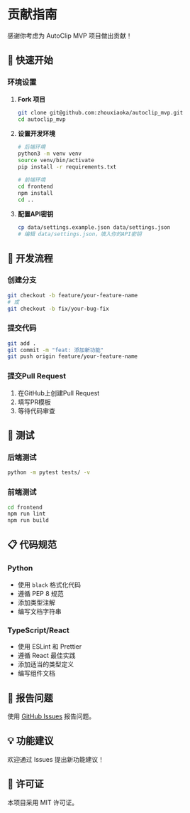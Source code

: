 # 贡献指南

感谢你考虑为 AutoClip MVP 项目做出贡献！

## 🚀 快速开始

### 环境设置

1. **Fork 项目**
   ```bash
   git clone git@github.com:zhouxiaoka/autoclip_mvp.git
   cd autoclip_mvp
   ```

2. **设置开发环境**
   ```bash
   # 后端环境
   python3 -m venv venv
   source venv/bin/activate
   pip install -r requirements.txt
   
   # 前端环境
   cd frontend
   npm install
   cd ..
   ```

3. **配置API密钥**
   ```bash
   cp data/settings.example.json data/settings.json
   # 编辑 data/settings.json，填入你的API密钥
   ```

## 📝 开发流程

### 创建分支
```bash
git checkout -b feature/your-feature-name
# 或
git checkout -b fix/your-bug-fix
```

### 提交代码
```bash
git add .
git commit -m "feat: 添加新功能"
git push origin feature/your-feature-name
```

### 提交Pull Request
1. 在GitHub上创建Pull Request
2. 填写PR模板
3. 等待代码审查

## 🧪 测试

### 后端测试
```bash
python -m pytest tests/ -v
```

### 前端测试
```bash
cd frontend
npm run lint
npm run build
```

## 📋 代码规范

### Python
- 使用 `black` 格式化代码
- 遵循 PEP 8 规范
- 添加类型注解
- 编写文档字符串

### TypeScript/React
- 使用 ESLint 和 Prettier
- 遵循 React 最佳实践
- 添加适当的类型定义
- 编写组件文档

## 🐛 报告问题

使用 [GitHub Issues](https://github.com/zhouxiaoka/autoclip_mvp/issues) 报告问题。

## 💡 功能建议

欢迎通过 Issues 提出新功能建议！

## 📄 许可证

本项目采用 MIT 许可证。 